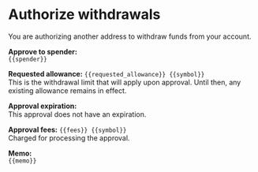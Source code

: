 # Authorize withdrawals

You are authorizing another address to withdraw funds from your account.

**Approve to spender:**  
`{{spender}}`

**Requested allowance:** `{{requested_allowance}} {{symbol}}`  
This is the withdrawal limit that will apply upon approval. Until then, any existing allowance remains in effect.

**Approval expiration:**  
This approval does not have an expiration.

**Approval fees:** `{{fees}} {{symbol}}`  
Charged for processing the approval.

**Memo:**  
`{{memo}}`